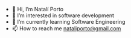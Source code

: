 - 👋 Hi, I’m Natalí Porto
- 👀 I’m interested in software development
- 🌱 I’m currently learning Software Engineering
- 📫 How to reach me nataliporto@gmail.com
